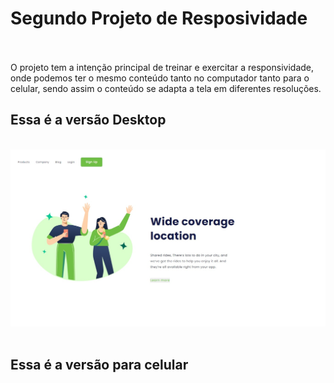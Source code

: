 <h1>Segundo Projeto de Resposividade</h1>
<br>
<br>
O projeto tem a intenção principal de treinar e exercitar a responsividade, onde podemos ter o mesmo conteúdo tanto no computador tanto para o celular, sendo assim o conteúdo se adapta a tela em diferentes resoluções.
<br>
<h2>Essa é a versão Desktop</h2> 
<br>
<img src="https://github.com/Arrais22/Wide-Coverage-Location/blob/master/assets/imagem%20web.jpg?raw=true"/>
<br>
<br>
<h2>Essa é a versão para celular</h2>
<br>
<img src=""/>
